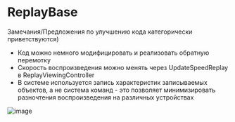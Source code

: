 # ReplayBase
 
Замечания/Предложения по улучшению кода категорически приветствуются)

- Код можно немного модифицировать и реализовать обратную перемотку
- Скорость воспроизведения можно менять через UpdateSpeedReplay в ReplayViewingController
- В системе используется запись характеристик записываемых объектов, а не система команд - это позволяет минимизировать разночтения воспроизведения на различных устройствах
 
 ![image](https://user-images.githubusercontent.com/84905463/156349148-58c210d5-7922-4a39-9f8a-c429b4e760e1.png)
